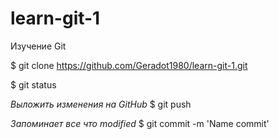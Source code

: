 # learn-git-1
Изучение Git

$ git clone https://github.com/Geradot1980/learn-git-1.git

$ git status

*Выложить изменения на GitHub*
$ git push

*Запоминает все что modified*
$ git commit -m 'Name commit'